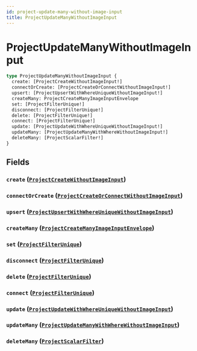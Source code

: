 ```yaml
---
id: project-update-many-without-image-input
title: ProjectUpdateManyWithoutImageInput
---
```


 # ProjectUpdateManyWithoutImageInput





```graphql
type ProjectUpdateManyWithoutImageInput {
  create: [ProjectCreateWithoutImageInput!]
  connectOrCreate: [ProjectCreateOrConnectWithoutImageInput!]
  upsert: [ProjectUpsertWithWhereUniqueWithoutImageInput!]
  createMany: ProjectCreateManyImageInputEnvelope
  set: [ProjectFilterUnique!]
  disconnect: [ProjectFilterUnique!]
  delete: [ProjectFilterUnique!]
  connect: [ProjectFilterUnique!]
  update: [ProjectUpdateWithWhereUniqueWithoutImageInput!]
  updateMany: [ProjectUpdateManyWithWhereWithoutImageInput!]
  deleteMany: [ProjectScalarFilter!]
}
```


## Fields

### `create` ([`ProjectCreateWithoutImageInput`](/inputs/project-create-without-image-input))




### `connectOrCreate` ([`ProjectCreateOrConnectWithoutImageInput`](/inputs/project-create-or-connect-without-image-input))




### `upsert` ([`ProjectUpsertWithWhereUniqueWithoutImageInput`](/inputs/project-upsert-with-where-unique-without-image-input))




### `createMany` ([`ProjectCreateManyImageInputEnvelope`](/inputs/project-create-many-image-input-envelope))




### `set` ([`ProjectFilterUnique`](/inputs/project-filter-unique))




### `disconnect` ([`ProjectFilterUnique`](/inputs/project-filter-unique))




### `delete` ([`ProjectFilterUnique`](/inputs/project-filter-unique))




### `connect` ([`ProjectFilterUnique`](/inputs/project-filter-unique))




### `update` ([`ProjectUpdateWithWhereUniqueWithoutImageInput`](/inputs/project-update-with-where-unique-without-image-input))




### `updateMany` ([`ProjectUpdateManyWithWhereWithoutImageInput`](/inputs/project-update-many-with-where-without-image-input))




### `deleteMany` ([`ProjectScalarFilter`](/inputs/project-scalar-filter))






